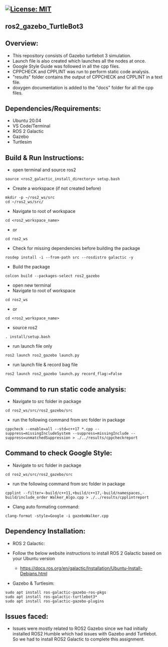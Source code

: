 [![License: MIT](https://img.shields.io/badge/License-MIT-yellow.svg)](https://opensource.org/licenses/MIT)
---
## ros2_gazebo_TurtleBot3

## Overview:
 - This repository consists of Gazebo turtlebot 3 simulation.
 - Launch file is also created which launches all the nodes at once.
 - Google Style Guide was followed in all the cpp files.
 - CPPCHECK and CPPLINT was run to perform static code analysis.
 - "results" folder contains the output of CPPCHECK and CPPLINT in a text file.
 - doxygen documentation is added to the "docs" folder for all the cpp files.

## Dependencies/Requirements: 
 - Ubuntu 20.04 
 - VS Code/Terminal
 - ROS 2 Galactic
 - Gazebo 
 - Turtlesim

## Build & Run Instructions:
 - open terminal and source ros2
 ```
 source <ros2_galactic_install_directory> setup.bash
 ```
 - Create a workspace (if not created before)
 ```
 mkdir -p ~/ros2_ws/src
 cd ~/ros2_ws/src/
 ```
 - Navigate to root of workspace
 ```
 cd <ros2_workspace_name>
 ```
  - or
 ```
 cd ros2_ws
 ```
 - Check for missing dependencies before building the package
 ```
 rosdep install -i --from-path src --rosdistro galactic -y
 ```
 - Build the package
 ```
 colcon build --packages-select ros2_gazebo
 ```

 - open new terminal
 - Navigate to root of workspace
 ```
 cd ros2_ws
 ```
  - or
 ```
 cd <ros2_workspace_name>
 ```
 - source ros2
 ```
 . install/setup.bash
 ```
 - run launch file only
 ```
 ros2 launch ros2_gazebo launch.py
 ```
 - run launch file & record bag file
 ```
 ros2 launch ros2_gazebo launch.py record_flag:=False
 ```

## Command to run static code analysis:
 - Navigate to src folder in package
 ```
 cd ros2_ws/src/ros2_gazebo/src
 ```
 - run the following command from src folder in package
 ```
 cppcheck --enable=all --std=c++17 *.cpp --suppress=missingIncludeSystem --suppress=missingInclude --suppress=unmatchedSuppression > ./../results/cppcheckreport
 ```

## Command to check Google Style:
 - Navigate to src folder in package
 ```
 cd ros2_ws/src/ros2_gazebo/src
 ```
 - run the following command from src folder in package
 ```
 cpplint --filter=-build/c++11,+build/c++17,-build/namespaces,-build/include_order Walker_Algo.cpp > ./../results/cpplintreport
 ```
 - Clang auto formating command:
 ```
 clang-format -style=Google -i gazeboWalker.cpp
 ```
## Dependency Installation: 
- ROS 2 Galactic:
- Follow the below website instructions to install ROS 2 Galactic based on your Ubuntu version
  - https://docs.ros.org/en/galactic/Installation/Ubuntu-Install-Debians.html

- Gazebo & Turtlesim:
```
sudo apt install ros-galactic-gazebo-ros-pkgs
sudo apt install ros-galactic-turtlebot3*
sudo apt install ros-galactic-gazebo-plugins
```

## Issues faced:
- Issues were mostly related to ROS2 Gazebo since we had initially installed ROS2 Humble which had issues with Gazebo andd Turtlebot. So we had to install ROS2 Galactic to complete this assignment.